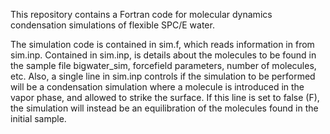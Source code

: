 This repository contains a Fortran code for molecular dynamics condensation simulations of flexible SPC/E water. 

The simulation code is contained in sim.f, which reads information in from sim.inp. Contained in sim.inp, is details about the molecules to be found in the sample file bigwater_sim, forcefield parameters, number of molecules, etc. Also, a single line in sim.inp controls if the simulation to be performed will be a condensation simulation where a molecule is introduced in the vapor phase, and allowed to strike the surface. If this line is set to false (F), the simulation will instead be an equilibration of the molecules found in the initial sample.